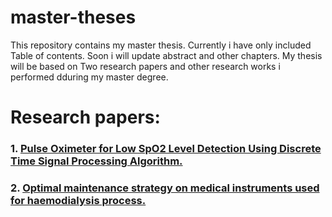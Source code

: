 # master-theses
This repository contains my master thesis. Currently i have only included Table of contents. Soon i will update abstract and other chapters. My thesis will be based on Two research papers and other research works i performed dduring my master degree. 
# Research papers:
### 1. [Pulse Oximeter for Low SpO2 Level Detection Using Discrete Time Signal Processing Algorithm.](https://medicaldevices.asmedigitalcollection.asme.org/article.aspx?articleid=2732268)
### 2. [Optimal maintenance strategy on medical instruments used for haemodialysis process.](http://ein.org.pl/2019-02-17) 
